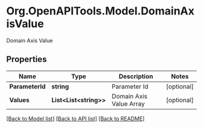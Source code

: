 # Org.OpenAPITools.Model.DomainAxisValue
Domain Axis Value

## Properties

Name | Type | Description | Notes
------------ | ------------- | ------------- | -------------
**ParameterId** | **string** | Parameter Id | [optional] 
**Values** | **List&lt;List&lt;string&gt;&gt;** | Domain Axis Value Array | [optional] 

[[Back to Model list]](../README.md#documentation-for-models) [[Back to API list]](../README.md#documentation-for-api-endpoints) [[Back to README]](../README.md)

